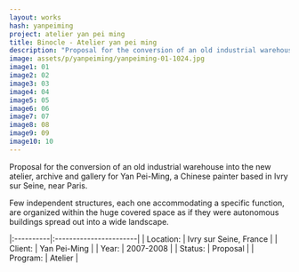 ```yaml
---
layout: works
hash: yanpeiming
project: atelier yan pei ming
title: Binocle - Atelier yan pei ming
description: "Proposal for the conversion of an old industrial warehouse into the new atelier, archive and gallery for Yan Pei-Ming, a Chinese painter based  near Paris."
image: assets/p/yanpeiming/yanpeiming-01-1024.jpg
image1: 01
image2: 02
image3: 03
image4: 04
image5: 05
image6: 06
image7: 07
image8: 08
image9: 09
image10: 10
---
```


Proposal for the conversion of an old industrial warehouse into the new atelier, archive and gallery for Yan Pei-Ming, a Chinese painter based in Ivry sur Seine, near Paris.

Few independent structures, each one accommodating a specific function, are organized within the huge covered space as if they were autonomous buildings spread out into a wide landscape.

|:----------|:-----------------------|
| Location: | Ivry sur Seine, France |
| Client:   | Yan Pei-Ming           |
| Year:     | 2007-2008              |
| Status:   | Proposal               |
| Program:  | Atelier                |
